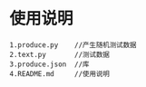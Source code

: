 # 使用说明


```shell
1.produce.py    //产生随机测试数据
2.text.py       //测试数据
3.produce.json  //库
4.README.md     //使用说明
```